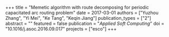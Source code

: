 +++
title = "Memetic algorithm with route decomposing for periodic capacitated arc routing problem"
date = 2017-03-01
authors = ["Yuzhou Zhang", "Yi Mei", "Ke Tang", "Keqin Jiang"]
publication_types = ["2"]
abstract = ""
featured = false
publication = "*Applied Soft Computing*"
doi = "10.1016/j.asoc.2016.09.017"
projects = ["esco"]
+++

